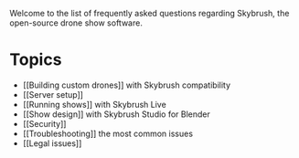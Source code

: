 Welcome to the list of frequently asked questions regarding Skybrush, the open-source drone show software.

# Topics

- [[Building custom drones]] with Skybrush compatibility
- [[Server setup]]
- [[Running shows]] with Skybrush Live 
- [[Show design]] with Skybrush Studio for Blender
- [[Security]]
- [[Troubleshooting]] the most common issues
- [[Legal issues]]

